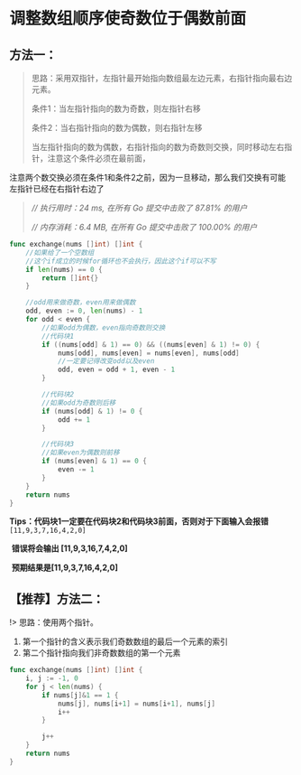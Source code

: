 # 调整数组顺序使奇数位于偶数前面



## 方法一：

> 思路：采用双指针，左指针最开始指向数组最左边元素，右指针指向最右边元素。
>
> 条件1：当左指针指向的数为奇数，则左指针右移
>
> 条件2：当右指针指向的数为偶数，则右指针左移
>
> 当左指针指向的数为偶数，右指针指向的数为奇数则交换，同时移动左右指针，注意这个条件必须在最前面，



注意两个数交换必须在条件1和条件2之前，因为一旦移动，那么我们交换有可能左指针已经在右指针右边了



> *// 执行用时：24 ms, 在所有 Go 提交中击败了 87.81% 的用户*
>
> *// 内存消耗：6.4 MB, 在所有 Go 提交中击败了 100.00% 的用户*

```go
func exchange(nums []int) []int {
	//如果给了一个空数组
	//这个if成立的时候for循环也不会执行，因此这个if可以不写
	if len(nums) == 0 {
		return []int{}
	}

	//odd用来做奇数，even用来做偶数
	odd, even := 0, len(nums) - 1
	for odd < even {
		//如果odd为偶数，even指向奇数则交换
		//代码块1
		if ((nums[odd] & 1) == 0) && ((nums[even] & 1) != 0) {
			nums[odd], nums[even] = nums[even], nums[odd]
			//一定要记得改变odd以及even
			odd, even = odd + 1, even - 1
		}

		//代码块2
		//如果odd为奇数则后移
		if (nums[odd] & 1) != 0 {
			odd += 1
		}

		//代码块3
		//如果even为偶数则前移
		if (nums[even] & 1) == 0 {
			even -= 1
		}
	}
	return nums
}
```

**Tips：代码块1一定要在代码块2和代码块3前面，否则对于下面输入会报错** `[11,9,3,7,16,4,2,0]`

​	**错误将会输出 [11,9,3,16,7,4,2,0]**

​    **预期结果是[11,9,3,7,16,4,2,0]**


## 【推荐】方法二：

!> 思路：使用两个指针。
1. 第一个指针的含义表示我们奇数数组的最后一个元素的索引
2. 第二个指针指向我们非奇数数组的第一个元素


```go
func exchange(nums []int) []int {
	i, j := -1, 0
	for j < len(nums) {
		if nums[j]&1 == 1 {
			nums[j], nums[i+1] = nums[i+1], nums[j]
			i++
		}

		j++
	}
	return nums
}

```